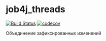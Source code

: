 # job4j_threads

[![Build Status](https://travis-ci.org/ShamRail/job4j_threads.svg?branch=master)](https://travis-ci.org/ShamRail/job4j_threads)
[![codecov](https://codecov.io/gh/ShamRail/jjob4j_threads/branch/master/graph/badge.svg)](https://codecov.io/gh/ShamRail/job4j_threads)

Объединение зафиксированных изменений
